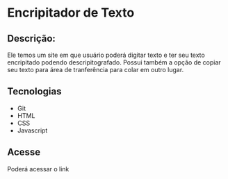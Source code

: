 # Encripitador de Texto

## Descrição:
Ele temos um site em que usuário poderá digitar texto e ter seu texto encripitado podendo descripitografado.
Possui também a opção de copiar seu texto para área de tranferência para colar em outro lugar.

## Tecnologias

- Git
- HTML
- CSS
- Javascript

## Acesse

Poderá acessar o link
